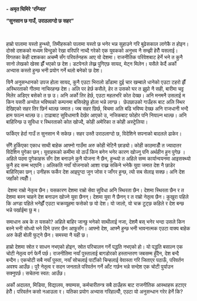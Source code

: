 **- अमृत घिमिरे ‘रन्जित’**


**“सुनसान छ गाउँ, उराठलाग्दो छ सहर”**


 


हाम्रो पालामा यस्तो हुन्थ्यो, तिमीहरूको पालामा यस्तो छ भनेर भन्न सुहाउने गरि बुढेसकाल लागेकै त होइन। दोस्रो दशकको मध्यम विन्दुको रेखा वरिपरि नाच्दै गरेको एक युवकको अनुभव नै सम्झी हेरौँ यसलाई। विगतका केही दशकका अचम्मै सँग परिवर्तनहरू आए यो देशमा। राजनीतिक परिवेशबाट हेर्ने भने त कुनै सानो लेखको खेस्रा झैँ भएको छ देश। डटपेनले लेख्न पुगिएछ सायद, मेट्न मिलेन। यसैले केर्दै अर्को अभ्यास कस्तो हुन्छ भनी प्रयोग गर्ने थलो बनेको छ देश। 


यिनै अनुसन्धानको उपज होला सायद, कुनै एउटा भिरालो डाँडामा दुई चार खम्बाले धानेको एउटा टहरो झैँ अस्थिरताको गीतमा नाचिरहन्छ देश। अलि पर हेर्छ कसैले, हेर त उसको घर त झुप्रो नै सही, बारीमा चट्ट मिलेर अडिएर बसेको त छ उ। अनि अर्को तिर हेर्छ, एउटा महलभरि कोत देख्छ। अनि मनमनै उसलाई म किन यसरी अन्योल भविष्यको कम्पनमा बसिरहेछु होला भन्ने लाग्छ।  छेउछाउको गाउँहरू बाट अलि स्थिर देखिएको सहर तिर छिर्न थाल्छ जमात। जब सहर छिर्छ, बिचमा अलि बढि भविष्य देख्छ अनि राजधानी भन्दै हाम फाल्न थाल्छ उ। टाढाबाट सुविधामात्रै देखेर आएको उ, नजिकबाट फोहोर पनि नियाल्न थाल्छ। अनि बाहिरिन्छ उ सुविधा र स्थिरताको कोत खोज्दै, कोही अमेरिका त कोही अस्ट्रेलिया। 


फर्किएर हेर्दा गाउँ त सुनसान भै सकेछ। सहर उस्तै उराठलाग्दो छ, विदेशिने सपनाको बादलले ढाकेर।


  
सँगै हुर्किएका एकाध साथी बाहेक आफ्नो गाउँमा अरु कोही भेटिनै छाड्यो। कोही काठमाडौँ त ज्यादातर विदेशिन पुगेका छन्। युवाहरूको कमीमा यो ठाउँ किन बनेन भनेर कारण खोज्नु पनि अर्थहीन हुन पुगेछ । अहिले पदमा पुगेकाहरू सँग देश बनाउने कुनै योजना नै छैन, हुन्थ्यो त अहिले सम्म कार्यान्वयनमा आइसक्थ्यो कुनै हद सम्म भएपनि। अलिकति नयाँ योजनाको आशा राख्न सकिने भनेकै युवा जमात देश नै छाडेर बाहिरिएका छन्। उनीहरू फर्केर देश आइपुग्दा जुन जोस र जाँगर हुन्छ, त्यो सब सेलाइ सक्छ। अनि देश जहाँको त्यहीँ। 


  
 देशमा राम्रो नेतृत्व छैन। यसकारण देशमा राम्रो सेवा सुविधा अनि स्थिरता छैन। देशमा स्थिरता छैन र त देशमा बस्न चाहने देश बनाउन खोज्ने युवा छैनन्। देशमा युवा नै छैनन् र त राम्रो नेतृत्व छैन। कुखुरा पहिले कि अण्डा पहिले भनेझैँ एउटा चक्रव्यूहमा फसेको छ यो देश। यो जालो, यो चक्र टुट्छ कहिले र देश बन्छ भन्ने पर्खाईमा छु म।


  
समाधान अब के त यसको? अहिले बाहिर जान्छु भनेको साथीलाई नजा, देशमै बस् भनेर भन्दा उसले किन बस्ने भनी सोध्यो भने दिने उत्तर छैन आफूसँग। आफ्नो देश, आफ्नै हुन्छ भनी भावनात्मक एउटा वाक्य बाहेक अरु केही बोली फुट्ने छैन। समस्या नै यही छ। 


  
हाम्रो देशमा स्रोत र साधन नभएको होइन, स्रोत परिचालन गर्ने पद्धति नभएको हो। यो पद्धति बसाल्न एक चोटी नेतृत्व वर्ग फेर्नै पर्छ। राजनीतिमा नयाँ पुस्तालाई बागडोरको हस्तान्तरण जबसम्म हुँदैन, देश बन्दै बन्दैन। एकचोटी सबै नयाँ पुस्ता, नयाँ सोचलाई पार्टीको चिन्हलाई वेवास्ता गरि जिताएर पठाऊँ, परिवर्तन अवश्य आउँछ। पुरै नेतृत्व र सदन जनताले परिवर्तन गर्ने आँट गर्छन भन्ने सन्देश एक चोटी पुर्याउन सक्नुपर्छ। सचेतना स्वत: आउँछ।


  
अर्को अदालत, मिडिया, विद्यालय, क्याम्पस, कर्मचारीतन्त्र सबै ठाउँहरू बाट राजनीतिक आस्थाहरू हटाएर हेरौँ। परिवर्तन कसो नआउला र। यतिका प्रयोग अभ्यास गरिहाल्यौँ, एउटा यो अनुसन्धान गरेर हेर्ने कि?


